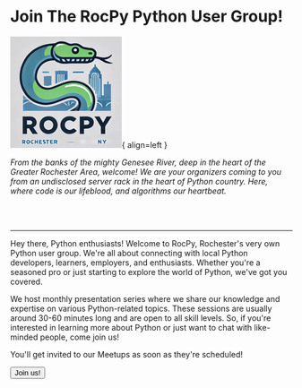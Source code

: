 # Join The RocPy Python User Group!

![RocPy Logo](img/rocpy-logo-small.png "RocPy Logo" ){ align=left }

_From the banks of the mighty Genesee River, deep in the heart of the Greater
Rochester Area, welcome! We are your organizers coming to you from an
undisclosed server rack in the heart of Python country. Here, where code is our
lifeblood, and algorithms our heartbeat._

<br/><br/>

---

Hey there, Python enthusiasts! Welcome to RocPy, Rochester's very own Python user group. We're all about connecting with local Python developers, learners, employers, and enthusiasts. Whether you're a seasoned pro or just starting to explore the world of Python, we've got you covered.

We host monthly presentation series where we share our knowledge and expertise on various Python-related topics. These sessions are usually around 30-60 minutes long and are open to all skill levels. So, if you're interested in learning more about Python or just want to chat with like-minded people, come join us!

<div  class="calltoaction minimal">
        <div class="D_boxbody">
                <form action="http://www.meetup.com/Rochester-Python-Meetup/join/" method="post">
                        <div  class="D_boxhead">
                                <p>You'll get invited to our Meetups as soon as they're scheduled!</p>
                        </div>
                        <div class="D_boxsection ">
                                <input type="submit" name="submit" value="Join us!" class="D_submit"  />
                                <input type="hidden" name="returnUri" value="http://www.meetup.com/Rochester-Python-Meetup" />
                                <input type="hidden" name="returnUriEnc" value="http%3A%2F%2Fwww.meetup.com%2FRochester-Python-Meetup" id="returnUriEnc" />
                                <input type="hidden" name="submit" value="1" />
                        </div>
                        <div style="clear: both; height: 1px; line-height: 1px;"></div>
                </form>
        </div>
</div>
